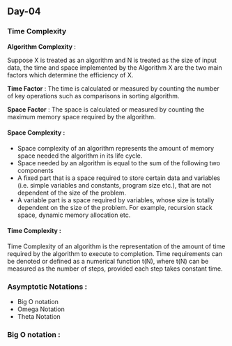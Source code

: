 ## Day-04

### **Time Complexity** 

**Algorithm Complexity** :

Suppose X is treated as an algorithm and N is treated as the size of input data, the time and space implemented by the Algorithm X are the two main factors which determine the efficiency of X.

**Time Factor** :
The time is calculated or measured by counting the number of key operations such as comparisons in sorting algorithm.

**Space Factor** : 
The space is calculated or measured by counting the maximum memory space required by the algorithm.

#### **Space Complexity** :
- Space complexity of an algorithm represents the amount of memory space needed the algorithm in its life cycle.
- Space needed by an algorithm is equal to the sum of the following two components
- A fixed part that is a space required to store certain data and variables (i.e. simple variables and constants, program size etc.), that are not dependent of the size of the problem.
- A variable part is a space required by variables, whose size is totally dependent on the size of the problem. For example, recursion stack space, dynamic memory allocation etc.

#### **Time Complexity** :
Time Complexity of an algorithm is the representation of the amount of time required by the algorithm to execute to completion. Time requirements can be denoted or defined as a numerical function t(N), where t(N) can be measured as the number of steps, provided each step takes constant time.

### **Asymptotic Notations** :
- Big O notation
- Omega Notation
- Theta Notation

### **Big O notation** :
